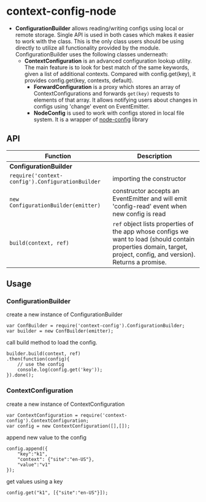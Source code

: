 context-config-node
===================

* **ConfigurationBuilder** allows reading/writing configs using local or remote storage. Single API is used in both cases which makes it easier to work with the class. This is the only class users should be using directly to utilize all functionality provided by the module. ConfigurationBuilder uses the following classes underneath:
  * **ContextConfiguration** is an advanced configuration lookup utility. The main feature is to look for best match of the same keywords, given a list of additional contexts. Compared with config.get(key), it provides config.get(key, contexts, default).
	* **ForwardConfiguration** is a proxy which stores an array of ContextConfigurations and forwards `get(key)` requests to elements of that array. It allows notifying users about changes in configs using 'change' event on EventEmitter.
	* **NodeConfig** is used to work with configs stored in local file system. It is a wrapper of [node-config](https://github.com/lorenwest/node-config) library


## API
| Function | Description |
|---|---|
|**ConfigurationBuilder**|
|`require('context-config').ConfigurationBuilder`|importing the constructor|
|`new ConfigurationBuilder(emitter)`|constructor accepts an EventEmitter and will emit 'config-read' event when new config is read|
|`build(context, ref)`| `ref` object lists properties of the app whose configs we want to load (should contain properties domain, target, project, config, and version). Returns a promise.



## Usage
### ConfigurationBuilder
create a new instance of ConfigurationBuilder
```
var ConfBuilder = require('context-config').ConfigurationBuilder;
var builder = new ConfBuilder(emitter);
```
call build method to load the config.
```
builder.build(context, ref)
.then(function(config){
	// use the config
	console.log(config.get('key'));
}).done();
```
### ContextConfiguration
create a new instance of ContextConfiguration
```
var ContextConfiguration = require('context-config').ContextConfiguration;
var config = new ContextConfiguration([],[]);
```
append new value to the config
```
config.append({
    "key":"k1",
    "context": {"site":"en-US"},
    "value":"v1"
});
```
get values using a key
```
config.get("k1", [{"site":"en-US"}]);
```
